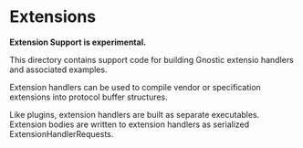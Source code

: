 # Extensions

**Extension Support is experimental.**

This directory contains support code for building Gnostic extensio handlers and
associated examples.

Extension handlers can be used to compile vendor or specification extensions
into protocol buffer structures.

Like plugins, extension handlers are built as separate executables. Extension
bodies are written to extension handlers as serialized
ExtensionHandlerRequests.
